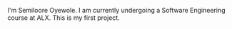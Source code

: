 I'm Semiloore Oyewole. I am currently undergoing a Software Engineering course at ALX. This is my first project. 
